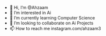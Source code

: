 - 👋 Hi, I’m @Ahzaam
- 👀 I’m interested in Ai
- 🌱 I’m currently learning Computer Science
- 💞️ I’m looking to collaborate on Ai Projects
- 📫 How to reach me instagram.com/ahzaam3
<!---
Ahzaam/Ahzaam is a ✨ special ✨ repository because its `README.md` (this file) appears on your GitHub profile.
You can click the Preview link to take a look at your changes.
--->
